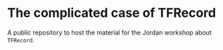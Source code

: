 # The complicated case of TFRecord
A public repository to host the material for the Jordan workshop about `TFRecord`.
